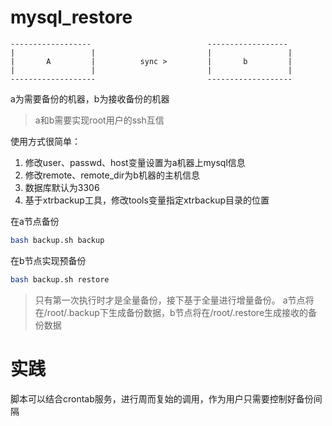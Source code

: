 # mysql_restore

```text
------------------                          ------------------                        
|                 |                         |                 |
|       A         |          sync >         |       b         |           
|                 |                         |                 |
-------------------                         -------------------
```
a为需要备份的机器，b为接收备份的机器
> a和b需要实现root用户的ssh互信

使用方式很简单：
1. 修改user、passwd、host变量设置为a机器上mysql信息
2. 修改remote、remote_dir为b机器的主机信息
3. 数据库默认为3306
4. 基于xtrbackup工具，修改tools变量指定xtrbackup目录的位置

在a节点备份
```bash
bash backup.sh backup
```


在b节点实现预备份
```bash
bash backup.sh restore
```

>只有第一次执行时才是全量备份，接下基于全量进行增量备份。
>a节点将在/root/.backup下生成备份数据，b节点将在/root/.restore生成接收的备份数据

# 实践
脚本可以结合crontab服务，进行周而复始的调用，作为用户只需要控制好备份间隔
